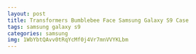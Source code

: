 ```yaml
---
layout: post
title: Transformers Bumblebee Face Samsung Galaxy S9 Case
tags: samsung galaxy s9
categories: samsung
img: 1WbYbtQAvv0tRqYcMf0j4Vr7mnVVYKLbm
---
```

